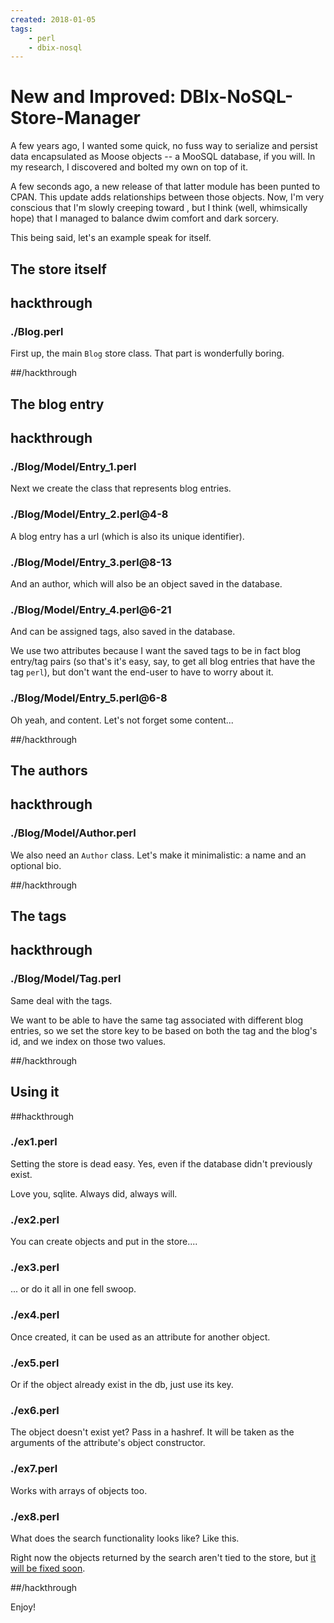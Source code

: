 ```yaml
---
created: 2018-01-05
tags:
    - perl
    - dbix-nosql
---
```


# New and Improved: DBIx-NoSQL-Store-Manager

A few years ago, I wanted some quick, no fuss way
to serialize and persist data encapsulated as Moose objects --
a MooSQL database, if you will. In my research, I discovered 
[](cpan:DBIx::NoSQL) and bolted my own
[](cpan:DBIx::NoSQL::Store::Manager) on top of it.

A few seconds ago, a new release of that latter module has been punted
to CPAN. This update adds relationships between those objects. Now, I'm 
very conscious that I'm slowly creeping toward [](cpan:KiokuDB), but I think
(well, whimsically hope) that I managed to balance dwim comfort and dark sorcery.

This being said, let's an example speak for itself. 

## The store itself

## hackthrough

### ./Blog.perl

First up, the main `Blog` store class. That part is wonderfully boring.

##/hackthrough

## The blog entry

## hackthrough

### ./Blog/Model/Entry_1.perl

Next we create the class that represents blog entries.

### ./Blog/Model/Entry_2.perl@4-8

A blog entry has a url (which is also its unique identifier).

### ./Blog/Model/Entry_3.perl@8-13

And an author, which will also be an object saved in the database.

### ./Blog/Model/Entry_4.perl@6-21

And can be assigned tags, also saved in the database.

We use two attributes because I want the saved tags to be in fact blog
entry/tag pairs (so that's it's easy, say, to get all blog entries that have
the tag `perl`), but don't want the end-user to have to worry about it.  

### ./Blog/Model/Entry_5.perl@6-8

Oh yeah, and content. Let's not forget some content...

##/hackthrough

## The authors

## hackthrough

### ./Blog/Model/Author.perl

We also need an `Author` class. Let's make it minimalistic: a name and an
optional bio.

##/hackthrough

## The tags

## hackthrough

### ./Blog/Model/Tag.perl

Same deal with the tags.

We want to be able to have the same tag
associated with different blog entries, so we set the store key to be
based on both the tag and the blog's id, and we index on those two values.

##/hackthrough

## Using it

##hackthrough 

### ./ex1.perl

Setting the store is dead easy. Yes, even if the database
didn't previously exist.

Love you, sqlite. Always did, always will.

### ./ex2.perl

You can create objects and put in the store....

### ./ex3.perl

... or do it all in one fell swoop.

### ./ex4.perl

Once created, it can be used as an attribute for another 
object.

### ./ex5.perl

Or if the object already exist in the db, just use its key.

### ./ex6.perl

The object doesn't exist yet? Pass in a hashref. It will be taken as the arguments of
the attribute's object constructor.

### ./ex7.perl

Works with arrays of objects too.

### ./ex8.perl

What does the search functionality looks like? Like this.

Right now the objects returned by the search aren't tied 
to the store, but [it will be fixed soon](https://github.com/yanick/DBIx-NoSQL-Store-Manager/issues/7).

##/hackthrough 

Enjoy!






